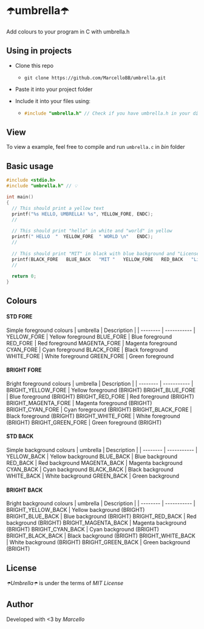 # ☂️umbrella☂️
Add colours to your program in C with umbrella.h

## Using in projects
* Clone this repo
  * ```git clone https://github.com/MarcelloBB/umbrella.git```

* Paste it into your project folder

* Include it into your files using:
  * ```c
    #include "umbrella.h" // Check if you have umbrella.h in your dir
    ```
    
## View
To view a example, feel free to compile and run ```umbrella.c``` in _bin_ folder

## Basic usage
```c
#include <stdio.h>
#include "umbrella.h" // 💡

int main()
{
  // This should print a yellow text
  printf("%s HELLO, UMBRELLA! %s", YELLOW_FORE, ENDC);
  // 
  
  // This should print "hello" in white and "world" in yellow
  printf(" HELLO  "  YELLOW_FORE  " WORLD \n"   ENDC);
  //
  
  // This should print "MIT" in black with blue background and "License" in yellow with red background
  printf(BLACK_FORE   BLUE_BACK   "MIT "   YELLOW_FORE   RED_BACK   "License \n"   ENDC);
  //
  
  return 0;
}
```

## Colours
#### STD FORE
Simple foreground colours
| umbrella | Description |
| -------- | ----------- |
 YELLOW_FORE  | Yellow foreground 
 BLUE_FORE    | Blue foreground 
 RED_FORE     | Red foreground 
 MAGENTA_FORE | Magenta foreground 
 CYAN_FORE    | Cyan foreground 
 BLACK_FORE   | Black foreground 
 WHITE_FORE   | White foreground 
 GREEN_FORE   | Green foreground 
 
#### BRIGHT FORE
Bright foreground colours
| umbrella | Description |
| -------- | ----------- |
 BRIGHT_YELLOW_FORE  | Yellow foreground (BRIGHT)
 BRIGHT_BLUE_FORE    | Blue foreground (BRIGHT)
 BRIGHT_RED_FORE     | Red foreground (BRIGHT)
 BRIGHT_MAGENTA_FORE | Magenta foreground (BRIGHT)
 BRIGHT_CYAN_FORE    | Cyan foreground (BRIGHT)
 BRIGHT_BLACK_FORE   | Black foreground (BRIGHT)
 BRIGHT_WHITE_FORE   | White foreground (BRIGHT)
 BRIGHT_GREEN_FORE   | Green foreground (BRIGHT)
 
#### STD BACK
Simple background colours
| umbrella | Description |
| -------- | ----------- |
 YELLOW_BACK  | Yellow background 
 BLUE_BACK    | Blue background 
 RED_BACK     | Red background 
 MAGENTA_BACK | Magenta background 
 CYAN_BACK    | Cyan background 
 BLACK_BACK   | Black background 
 WHITE_BACK   | White background 
 GREEN_BACK   | Green background 

#### BRIGHT BACK
Bright background colours
| umbrella | Description |
| -------- | ----------- |
 BRIGHT_YELLOW_BACK  | Yellow background (BRIGHT)
 BRIGHT_BLUE_BACK    | Blue background (BRIGHT)
 BRIGHT_RED_BACK     | Red background (BRIGHT)
 BRIGHT_MAGENTA_BACK | Magenta background (BRIGHT)
 BRIGHT_CYAN_BACK    | Cyan background (BRIGHT)
 BRIGHT_BLACK_BACK   | Black background (BRIGHT)
 BRIGHT_WHITE_BACK   | White background (BRIGHT)
 BRIGHT_GREEN_BACK   | Green background (BRIGHT) 

## License
_☂️Umbrella☂️_ is under the terms of _MIT License_

## Author
Developed with <3 by _Marcello_
